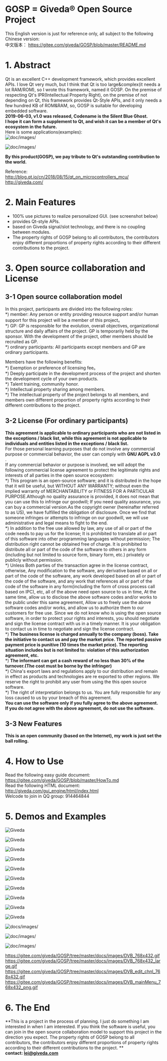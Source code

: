 # GOSP = Giveda® Open Source Project   
This English version  is just for reference only, all subject to the following Chinese version:   
中文版本： https://gitee.com/giveda/GOSP/blob/master/README.md  

# 1. Abstract  
Qt is an excellent C++ development framework, which provides excellent APIs. I love Qt very much, but I think that Qt is too large&complex(it needs a lot RAM/ROM), so I wrote this framework, named it GOSP. On the premise of respecting Qt's IPR(Intellectual Property Right), on the premise of not depending on Qt, this framework provides Qt-Style APIs, and it only needs a few hundred KB of ROM&RAM, so, GOSP is suitable for developing embedded software.  
  **2019-06-03, v1.0 was released, Codename is the Silent Blue Ghost.**    
  **I hope it can form a supplement to Qt, and wish it can be a member of Qt's ecosystem in the future.**    
Here is some applications(examples):   
![doc/images/](docs/images/DVB_edit_chnl_768x432.gif)

![doc/images/](docs/images/DVB_mainMenu_768x432_png.gif)

  **By this product(GOSP), we pay tribute to Qt's outstanding contribution to the world.**   

Reference:  
http://blog.qt.io/cn/2018/08/15/qt_on_microcontrollers_mcu/  
http://giveda.com/


# 2. Main Features
* 100% use pictures to realize personalized GUI. (see screenshot below)   
* provides Qt-style APIs.   
* based on Giveda signal/slot technology, and there is no coupling between modules.  
* The property rights of GOSP belong to all contributors, the contributors enjoy different proportions of property rights according to their different contributions to the project.   

# 3. Open source collaboration and License  
## 3-1 Open source collaboration model  
In this project, participants are divided into the following roles:   
*) member: Any person or entity providing resource support and/or human support for this project will be a member of this project。   
*) GP: GP is responsible for the evolution, overall objectives, organizational structure and daily affairs of the project. GP is temporarily held by the sponsor. With the development of the project, other members should be recruited as GP.   
*) ordinary participants: All participants except members and GP are ordinary participants.   

Members have the following benefits:   
*) Exemption or preference of licensing fee。   
*) Deeply participate in the development process of the project and shorten the development cycle of your own products.   
*) Talent training, community honor.   
*) Intellectual property sharing among members.    
*) The intellectual property of the project belongs to all members, and members own different proportion of property rights according to their different contributions to the project.    

## 3-2 License (For ordinary participants)  
 **This agreement is applicable to ordinary participants who are not listed in the exceptions / black list, while this agreement is not applicable to individuals and entities listed in the exceptions / black list.**  
For those personal learning purposes that do not involve any commercial purpose or commercial behavior, the user can comply with  **GNU AGPL v3.0** .  
If any commercial behavior or purpose is involved, we will adopt the following commercial license agreement to protect the legitimate rights and interests of all parties in the open source ecosystem:  
*) This program is an open-source software; and it is distributed in the hope that it will be useful, but WITHOUT ANY WARRANTY; without even the implied warranty of MERCHANTABILITY or FITNESS FOR A PARTICULAR PURPOSE.Although no quality assurance is provided, it does not mean that you can use this to infringe our goodwill; If you need quality assurance, you can buy a commercial version.As the copyright owner (hereinafter referred to as US), we have fulfilled the obligation of disclosure. Once we find that someone infringes or attempts to infringe on our goodwill, we will use administrative and legal means to fight to the end.   
*) In addition to the free use allowed by law, any use of all or part of the code needs to pay us for the license; It is prohibited to translate all or part of this software into other programming languages without permission; The distribution right cannot be obtained free of charge. It is prohibited to distribute all or part of the code of the software to others in any form (including but not limited to source form, binary form, etc.) privately or publicly without permission.   
*) Unless Both parties of the transaction agree in the license contract, otherwise, Any modification to the software, any derivative based on all or part of the code of the software, any work developed based on all or part of the code of the software, and any work that references all or part of the code of the software in any form(including the form of cross process call based on IPC), etc, all of the above need open source to us in time, At the same time, allow us to disclose the above software codes and/or works to the public under this same agreement, Allow us to freely use the above software codes and/or works, and allow us to authorize them to our customers for free use. Since we do not know who is using the open source software, in order to protect your rights and interests, you should negotiate and sign the license contract with us in a timely manner. It is your obligation to contact us in time to negotiate and sign the license contract.   
*)  **The business license is charged annually to the company (boss). Take the initiative to contact us and pay the market price. The reported passive payment price is punitive (10 times the market price). The reporting situation includes but is not limited to: violation of this authorization agreement, etc.**     
*)  **The informant can get a cash reward of no less than 30% of the turnover.(The cost must be borne by the infringer)**       
*) China's export laws and regulations apply to our distribution and remain in effect as products and technologies are re exported to other regions. We reserve the right to prohibit any user from using the this open source software.  
*) The right of interpretation belongs to us. You are fully responsible for any loss caused to us by your breach of this agreement.  
 **You can use the software only if you fully agree to the above agreement.**  
 **If you do not agree with the above agreement, do not use the software.**    

## 3-3 New Features
  **This is an open community (based on the Internet), my work is just set the ball rolling.**   


# 4. How to Use
Read the following easy guide document: https://gitee.com/giveda/GOSP/blob/master/HowTo.md  
Read the following HTML document: http://giveda.com/gui_engine/html/index.html    
Welcode to join in QQ group: 914464844    


# 5. Demos and Examples  

![Giveda](docs/images/configureResult1.jpeg)

![Giveda](docs/images/gCtrlButton.jpeg)

![Giveda](docs/images/gCtrlIconView.jpeg)

![Giveda](docs/images/gCtrlItem.jpeg)

![Giveda](docs/images/gCtrlLineEdit.jpeg)

![Giveda](docs/images/gCtrlListBox.jpeg)

![Giveda](docs/images/gCtrlMsgBox.jpeg)

![Giveda](docs/images/gCtrlProgressBar.jpeg)

![Giveda](docs/images/gCtrlRadioButton.jpeg)

![Giveda](docs/images/debugInfo.jpeg)

![docs/images/](docs/images/DVB_768x432.gif)

![doc/images/](docs/images/DVB_edit_chnl_768x432.gif)

![doc/images/](docs/images/DVB_mainMenu_768x432_png.gif)

https://gitee.com/giveda/GOSP/tree/master/docs/images/DVB_768x432.gif  
https://gitee.com/giveda/GOSP/tree/master/docs/images/DVB_768x432_large.gif  
https://gitee.com/giveda/GOSP/tree/master/docs/images/DVB_edit_chnl_768x432.gif  
https://gitee.com/giveda/GOSP/tree/master/docs/images/DVB_mainMenu_768x432_png.gif  


# 6. The End  
  **This is a project in the process of planning. I just do something I am interested in when I am interested. If you think the software is useful, you can join in the open source collaboration model to support this project in the direction you expect. The property rights of GOSP belong to all contributors, the contributors enjoy different proportions of property rights according to their different contributions to the project. **   
  **contact: lei@giveda.com**   
